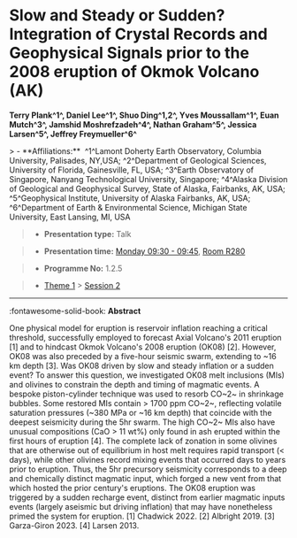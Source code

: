 # Slow and Steady or Sudden? Integration of Crystal Records and Geophysical Signals prior to the 2008 eruption of Okmok Volcano (AK)

**Terry Plank^1^, Daniel Lee^1^, Shuo Ding^1,2^, Yves Moussallam^1^, Euan Mutch^3^, Jamshid Moshrefzadeh^4^, Nathan Graham^5^, Jessica Larsen^5^, Jeffrey Freymueller^6^**

<!-- more -->> - **Affiliations:**  ^1^Lamont Doherty Earth Observatory, Columbia University, Palisades, NY,USA; ^2^Department of Geological Sciences, University of Florida, Gainesville, FL, USA; ^3^Earth Observatory of Singapore, Nanyang Technological University, Singapore; ^4^Alaska Division of Geological and Geophysical Survey, State of Alaska, Fairbanks, AK, USA; ^5^Geophysical Institute, University of Alaska Fairbanks, AK, USA; ^6^Department of Earth & Environmental Science, Michigan State University, East Lansing, MI, USA 

> - **Presentation type:** Talk

> - **Presentation time:** [Monday 09:30 - 09:45](../sessions_comparison.md#__tabbed_1_3), [Room R280](../maps_venue.md#__tabbed_1_1)

> - **Programme No:** 1.2.5

> - [Theme 1](../theme1.md) > [Session 2](../sessions/session-1-2.md)

--- 

:fontawesome-solid-book: **Abstract**

One physical model for eruption is reservoir inflation reaching a critical threshold, successfully employed to forecast Axial Volcano's 2011 eruption [1] and to hindcast Okmok Volcano's 2008 eruption (OK08) [2]. However, OK08 was also preceded by a five-hour seismic swarm, extending to ~16 km depth [3]. Was OK08 driven by slow and steady inflation or a sudden event? To answer this question, we investigated OK08 melt inclusions (MIs) and olivines to constrain the depth and timing of magmatic events. A bespoke piston-cylinder technique was used to resorb CO~2~ in shrinkage bubbles. Some restored MIs contain > 1700 ppm CO~2~, reflecting volatile saturation pressures (~380 MPa or ~16 km depth) that coincide with the deepest seismicity during the 5hr swarm. The high CO~2~ MIs also have unusual compositions (CaO > 11 wt%) only found in ash erupted within the first hours of eruption [4]. The complete lack of zonation in some olivines that are otherwise out of equilibrium in host melt requires rapid transport (< days), while other olivines record mixing events that occurred days to years prior to eruption. Thus, the 5hr precursory seismicity corresponds to a deep and chemically distinct magmatic input, which forged a new vent from that which hosted the prior century's eruptions. The OK08 eruption was triggered by a sudden recharge event, distinct from earlier magmatic inputs events (largely aseismic but driving inflation) that may have nonetheless primed the system for eruption.
[1] Chadwick 2022. [2] Albright 2019. [3] Garza-Giron 2023. [4] Larsen 2013.

